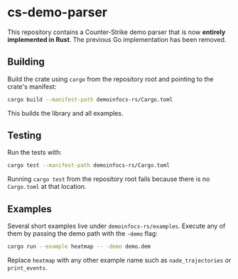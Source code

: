 # cs-demo-parser

This repository contains a Counter‑Strike demo parser that is now **entirely
implemented in Rust**. The previous Go implementation has been removed.

## Building

Build the crate using `cargo` from the repository root and pointing to the
crate's manifest:

```bash
cargo build --manifest-path demoinfocs-rs/Cargo.toml
```

This builds the library and all examples.

## Testing

Run the tests with:

```bash
cargo test --manifest-path demoinfocs-rs/Cargo.toml
```

Running `cargo test` from the repository root fails because there is no
`Cargo.toml` at that location.

## Examples

Several short examples live under `demoinfocs-rs/examples`. Execute any of them
by passing the demo path with the `-demo` flag:

```bash
cargo run --example heatmap -- -demo demo.dem
```

Replace `heatmap` with any other example name such as `nade_trajectories` or
`print_events`.
